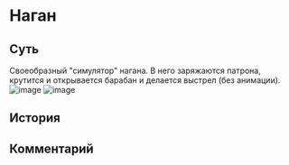 # Наган
## Суть
Своеобразный "симулятор" нагана. В него заряжаются патрона, крутится и открывается барабан и делается выстрел (без анимации).
![image](https://user-images.githubusercontent.com/97308931/181515192-a20fc0be-d27d-4bd3-aec3-ab85ba720589.png)
![image](https://user-images.githubusercontent.com/97308931/181515271-7640eea9-b324-4b32-ba81-eadabb48c4ef.png)
## История
## Комментарий
